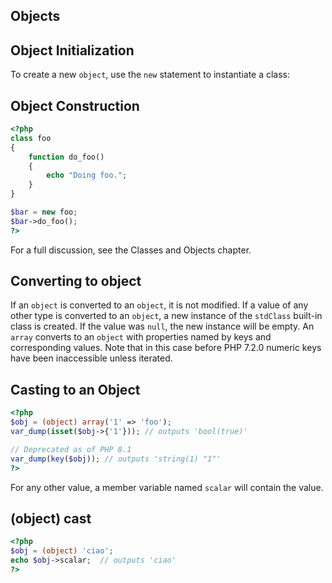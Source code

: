 
 
## Objects
 
 
## Object Initialization
 
 To create a new `object`, use the `new` statement to instantiate a class: 
 
<div class="example">
     
## Object Construction
 

```php
<?php
class foo
{
    function do_foo()
    {
        echo "Doing foo.";
    }
}

$bar = new foo;
$bar->do_foo();
?>
```
 
</div>
 
 For a full discussion, see the Classes and Objects chapter. 
 
 
 
## Converting to object
 
 If an `object` is converted to an `object`, it is not modified. If a value of any other type is converted to an `object`, a new instance of the `stdClass` built-in class is created. If the value was `null`, the new instance will be empty. An `array` converts to an `object` with properties named by keys and corresponding values. Note that in this case before PHP 7.2.0 numeric keys have been inaccessible unless iterated. 
 
<div class="example">
     
## Casting to an Object
 

```php
<?php
$obj = (object) array('1' => 'foo');
var_dump(isset($obj->{'1'})); // outputs 'bool(true)'

// Deprecated as of PHP 8.1
var_dump(key($obj)); // outputs 'string(1) "1"'
?>
```
 
</div>
 
 For any other value, a member variable named `scalar` will contain the value. 
 
<div class="example">
     
## (object) cast
 

```php
<?php
$obj = (object) 'ciao';
echo $obj->scalar;  // outputs 'ciao'
?>
```
 
</div>
 

